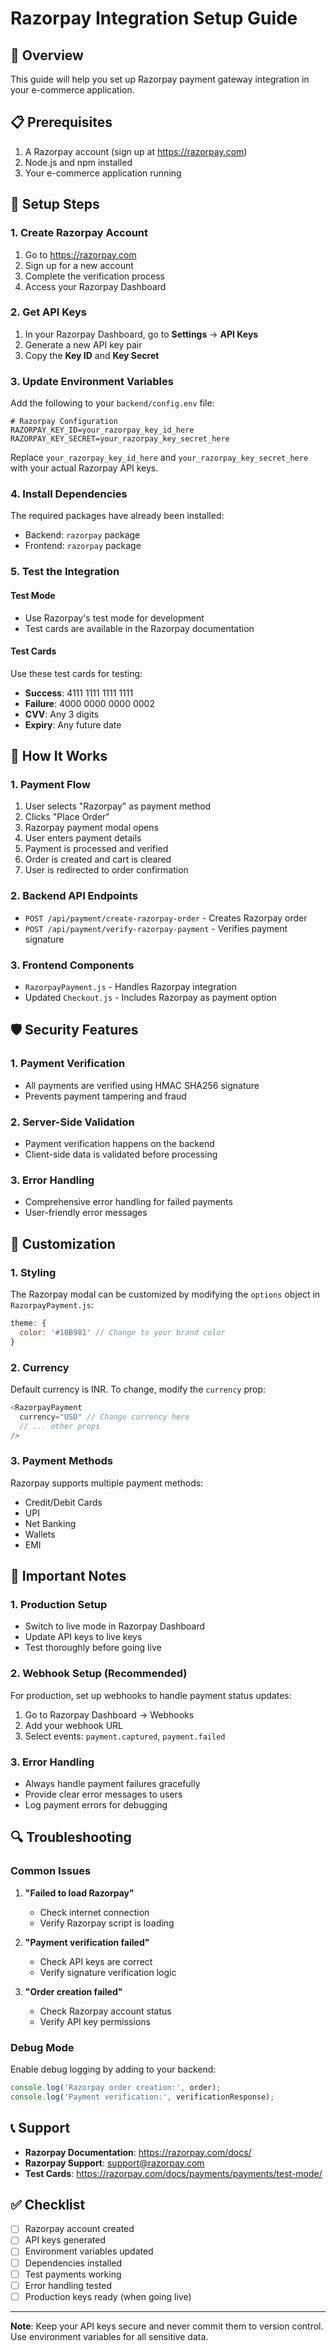 # Razorpay Integration Setup Guide

## 🚀 Overview
This guide will help you set up Razorpay payment gateway integration in your e-commerce application.

## 📋 Prerequisites
1. A Razorpay account (sign up at https://razorpay.com)
2. Node.js and npm installed
3. Your e-commerce application running

## 🔧 Setup Steps

### 1. Create Razorpay Account
1. Go to https://razorpay.com
2. Sign up for a new account
3. Complete the verification process
4. Access your Razorpay Dashboard

### 2. Get API Keys
1. In your Razorpay Dashboard, go to **Settings** → **API Keys**
2. Generate a new API key pair
3. Copy the **Key ID** and **Key Secret**

### 3. Update Environment Variables
Add the following to your `backend/config.env` file:

```env
# Razorpay Configuration
RAZORPAY_KEY_ID=your_razorpay_key_id_here
RAZORPAY_KEY_SECRET=your_razorpay_key_secret_here
```

Replace `your_razorpay_key_id_here` and `your_razorpay_key_secret_here` with your actual Razorpay API keys.

### 4. Install Dependencies
The required packages have already been installed:
- Backend: `razorpay` package
- Frontend: `razorpay` package

### 5. Test the Integration

#### Test Mode
- Use Razorpay's test mode for development
- Test cards are available in the Razorpay documentation

#### Test Cards
Use these test cards for testing:
- **Success**: 4111 1111 1111 1111
- **Failure**: 4000 0000 0000 0002
- **CVV**: Any 3 digits
- **Expiry**: Any future date

## 🔄 How It Works

### 1. Payment Flow
1. User selects "Razorpay" as payment method
2. Clicks "Place Order"
3. Razorpay payment modal opens
4. User enters payment details
5. Payment is processed and verified
6. Order is created and cart is cleared
7. User is redirected to order confirmation

### 2. Backend API Endpoints
- `POST /api/payment/create-razorpay-order` - Creates Razorpay order
- `POST /api/payment/verify-razorpay-payment` - Verifies payment signature

### 3. Frontend Components
- `RazorpayPayment.js` - Handles Razorpay integration
- Updated `Checkout.js` - Includes Razorpay as payment option

## 🛡️ Security Features

### 1. Payment Verification
- All payments are verified using HMAC SHA256 signature
- Prevents payment tampering and fraud

### 2. Server-Side Validation
- Payment verification happens on the backend
- Client-side data is validated before processing

### 3. Error Handling
- Comprehensive error handling for failed payments
- User-friendly error messages

## 🎨 Customization

### 1. Styling
The Razorpay modal can be customized by modifying the `options` object in `RazorpayPayment.js`:

```javascript
theme: {
  color: '#10B981' // Change to your brand color
}
```

### 2. Currency
Default currency is INR. To change, modify the `currency` prop:

```javascript
<RazorpayPayment
  currency="USD" // Change currency here
  // ... other props
/>
```

### 3. Payment Methods
Razorpay supports multiple payment methods:
- Credit/Debit Cards
- UPI
- Net Banking
- Wallets
- EMI

## 🚨 Important Notes

### 1. Production Setup
- Switch to live mode in Razorpay Dashboard
- Update API keys to live keys
- Test thoroughly before going live

### 2. Webhook Setup (Recommended)
For production, set up webhooks to handle payment status updates:
1. Go to Razorpay Dashboard → Webhooks
2. Add your webhook URL
3. Select events: `payment.captured`, `payment.failed`

### 3. Error Handling
- Always handle payment failures gracefully
- Provide clear error messages to users
- Log payment errors for debugging

## 🔍 Troubleshooting

### Common Issues

1. **"Failed to load Razorpay"**
   - Check internet connection
   - Verify Razorpay script is loading

2. **"Payment verification failed"**
   - Check API keys are correct
   - Verify signature verification logic

3. **"Order creation failed"**
   - Check Razorpay account status
   - Verify API key permissions

### Debug Mode
Enable debug logging by adding to your backend:

```javascript
console.log('Razorpay order creation:', order);
console.log('Payment verification:', verificationResponse);
```

## 📞 Support

- **Razorpay Documentation**: https://razorpay.com/docs/
- **Razorpay Support**: support@razorpay.com
- **Test Cards**: https://razorpay.com/docs/payments/payments/test-mode/

## ✅ Checklist

- [ ] Razorpay account created
- [ ] API keys generated
- [ ] Environment variables updated
- [ ] Dependencies installed
- [ ] Test payments working
- [ ] Error handling tested
- [ ] Production keys ready (when going live)

---

**Note**: Keep your API keys secure and never commit them to version control. Use environment variables for all sensitive data.
